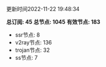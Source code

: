 更新时间2022-11-22 19:48:34

**总订阅: 45**
**总节点: 1045**
**有效节点: 183**
- ssr节点: 8
- v2ray节点: 136
- trojan节点: 32
- ss节点: 7
